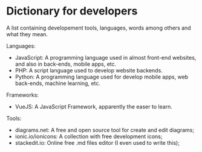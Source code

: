 # Dictionary for developers
A list containing developement tools, languages, words among others and what they mean.

Languages:
 - JavaScript: A programming language used in almost front-end websites, and also in back-ends, mobile apps, etc.
 - PHP: A script language used to develop website backends. 
 - Python: A programming language used for develop mobile apps, web back-ends, machine learning, etc.
 
 Frameworks: 
 - VueJS: A JavaScript Framework, apparently the easer to learn. 

Tools: 
 - diagrams.net: A free and open source tool for create and edit diagrams;
 - ionic.io/ionicons: A collection with free development icons;
 - stackedit.io: Online free .md files editor (I even used to write this);
